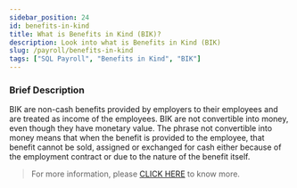 ```yaml
---
sidebar_position: 24
id: benefits-in-kind
title: What is Benefits in Kind (BIK)?
description: Look into what is Benefits in Kind (BIK)
slug: /payroll/benefits-in-kind
tags: ["SQL Payroll", "Benefits in Kind", "BIK"]
---
```


### Brief Description

BIK are non-cash benefits provided by employers to their employees and are treated as income of the employees. BIK are not convertible into money, even though they have monetary value. The phrase not convertible into money means that when the benefit is provided to the employee, that benefit cannot be sold, assigned or exchanged for cash either because of the employment contract or due to the nature of the benefit itself.

>For more information, please [CLICK HERE](https://www.sql.com.my/payroll-software/bik/) to know more.
